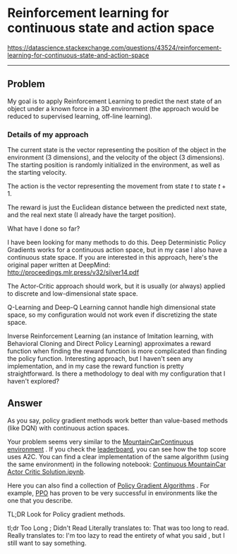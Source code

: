 # Reinforcement learning for continuous state and action space

<https://datascience.stackexchange.com/questions/43524/reinforcement-learning-for-continuous-state-and-action-space>

***

## Problem

My goal is to apply Reinforcement Learning to predict the next state of an object under a known 
force in a 3D environment (the approach would be reduced to supervised learning, off-line learning).

### Details of my approach

The current state is the vector representing the position of the object in the environment 
(3 dimensions), and the velocity of the object (3 dimensions). The starting position is randomly 
initialized in the environment, as well as the starting velocity.

The action is the vector representing the movement from state $t$ to state $t+1$.

The reward is just the Euclidean distance between the predicted next state, and the real next 
state (I already have the target position).

What have I done so far?

I have been looking for many methods to do this. Deep Deterministic Policy Gradients works for a 
continuous action space, but in my case I also have a continuous state space. If you are interested 
in this approach, here's the original paper written at DeepMind: 
<http://proceedings.mlr.press/v32/silver14.pdf>

The Actor-Critic approach should work, but it is usually (or always) applied to discrete and 
low-dimensional state space.

Q-Learning and Deep-Q Learning cannot handle high dimensional state space, so my configuration 
would not work even if discretizing the state space.

Inverse Reinforcement Learning (an instance of Imitation learning, with Behavioral Cloning and 
Direct Policy Learning) approximates a reward function when finding the reward function is more 
complicated than finding the policy function. Interesting approach, but I haven't seen any 
implementation, and in my case the reward function is pretty straightforward. Is there a methodology 
to deal with my configuration that I haven't explored?


## Answer

As you say, policy gradient methods work better than value-based methods (like DQN) with continuous 
action spaces.

Your problem seems very similar to the 
[MountainCarContinuous environment](https://github.com/openai/gym/wiki/MountainCarContinuous-v0)
. If you check the 
[leaderboard](https://github.com/openai/gym/wiki/Leaderboard#mountaincarcontinuous-v0), 
you can see how the top score uses A2C. You can find a clear 
implementation of the same algorithm (using the same environment) in the following notebook: 
[Continuous MountainCar Actor Critic Solution.ipynb](https://github.com/dennybritz/reinforcement-learning/blob/master/PolicyGradient/Continuous%20MountainCar%20Actor%20Critic%20Solution.ipynb).

Here you can also find a collection of 
[Policy Gradient Algorithms](https://lilianweng.github.io/lil-log/2018/04/08/policy-gradient-algorithms.html)
. For example, 
[PPO](https://blog.openai.com/openai-baselines-ppo/) 
has proven to be very successful in environments like the one that you describe.

TL;DR Look for Policy gradient methods.

tl;dr Too Long ; Didn't Read 
Literally translates to: That was too long to read. 
Really translates to: I'm too lazy to read the entirety of what you said , but I still want to say 
something.


